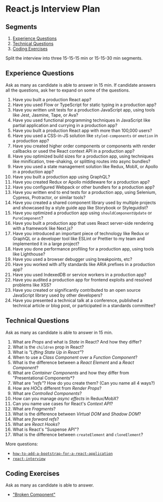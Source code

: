 # React.js Interview Plan

## Segments

1. [Experience Questions](#experience-questions)
1. [Technical Questions](#technical-questions)
1. [Coding Exercises](#coding-exercises)

Split the interview into three 15-15-15 min or 15-15-30 min segments.


## Experience Questions

Ask as many as candidate is able to answer in 15 min. If candidate answers all
the questions, ask her to expand on some of the questions.

1. Have you built a production React app?
1. Have you used Flow or TypeScript for static typing in a production app?
1. Have you written unit tests for a production JavaScript app, using tools like Jest, Jasmine, Tape, or Ava?
1. Have you used functional programming techniques in JavaScript like partial application and
   currying in a production app?
1. Have you built a production React app with more than 100,000 users?
1. Have you used a CSS-in-JS solution like `styled-components` or `emotion` in a production app?
1. Have you created higher order components or components with render callbacks or used the React
   context API in a production app?
1. Have you optimized build sizes for a production app, using techniques like minification,
   tree-shaking, or splitting routes into async bundles?
1. Have you used a state management solution like Redux, MobX, or Apollo in a production app?
1. Have you built a production app using GraphQL?
1. Have you created Redux or Apollo middleware for a production app?
1. Have you configured Webpack or other bundlers for a production app?
1. Have you written end to end tests for a production app, using Selenium, Cypress, Protractor, or similar tools?
1. Have you created a shared component library used by multiple projects and showcased by a style
   guide app like Storybook or Styleguidist?
1. Have you optimized a production app using `shouldComponentUpdate` or `PureComponent`?
1. Have you built a production app that uses React server-side rendering with a framework like Next.js?
1. Have you introduced an important piece of technology like Redux or GraphQL or a developer tool
   like ESLint or Prettier to my team and implemented it in a large project?
1. Have you done performance profiling for a production app, using tools like Lighthouse?
1. Have you used a browser debugger using breakpoints, etc?
1. Have you worked with a11y standards like ARIA prefixes in a production app?
1. Have you used IndexedDB or service workers in a production app?
1. Have you audited a production app for frontend exploits and resolved problems like XSS?
1. Have you created or significantly contributed to an open source JavaScript library used by other developers?
1. Have you presented a technical talk at a conference, published a technical article or blog post, or
   participated in a standards committee?


## Technical Questions

Ask as many as candidate is able to answer in 15 min.

1. What are *Props* and what is *State* in React? And how they differ?
1. What is the `children` prop in React?
1. What is *"Lifting State Up in React"*?
1. When to use a *Class Component* over a *Function Component*?
1. What is the difference between a *React Element* and a *React Component*?
1. What are *Container Components* and how they differ from "Presentational Components*?
1. What are *"refs"*? How do you create them? (Can you name all 4 ways?)
1. How are *HOCs* different from *Render Props*?
1. What are *Controlled Components*?
1. How can you manage *async effects* in Redux/MobX?
1. Can you name use cases for React's *Context API*?
1. What are *Fragments*?
1. What is the difference between *Virtual DOM* and *Shadow DOM*?
1. What are *forward refs*?
1. What are *React Hooks*?
1. What is React's "Suspense API"?
1. What is the difference between `createElement` and `cloneElement`?

More questions:

- [`how-to-add-a-bootstrap-for-a-react-application`](https://github.com/sudheerj/reactjs-interview-questions#how-to-add-a-bootstrap-for-a-react-application)
- [`react-interview`](https://github.com/Pau1fitz/react-interview)


## Coding Exercises

Ask as many as candidate is able to answer.

- ["Broken Component"](./Exercise-Broken-Component.md)
